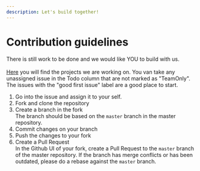 ```yaml
---
description: Let's build together!
---
```


# Contribution guidelines

There is still work to be done and we would like YOU to build with us.\
\
[Here](https://github.com/orgs/Bloinx/projects) you will find the projects we are working on. You van take any unassigned issue in the Todo column that are not marked as "TeamOnly". The issues with the "good first issue" label are a good place to start.

1. Go into the issue and assign it to your self.
2. Fork and clone the repository
3. Create a branch in the fork\
   The branch should be based on the `master` branch in the master repository.&#x20;
4. Commit changes on your branch
5. Push the changes to your fork
6. Create a Pull Request\
   In the Github UI of your fork, create a Pull Request to the `master` branch of the master repository. If the branch has merge conflicts or has been outdated, please do a rebase against the `master` branch.
